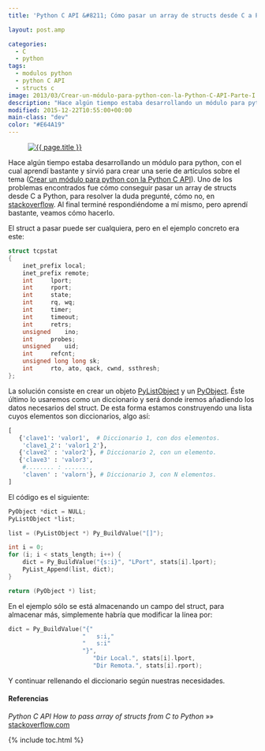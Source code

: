 ```yaml
---
title: 'Python C API &#8211; Cómo pasar un array de structs desde C a Python'

layout: post.amp

categories:
  - C
  - python
tags:
  - modulos python
  - python C API
  - structs c
image: 2013/03/Crear-un-módulo-para-python-con-la-Python-C-API-Parte-I.png
description: "Hace algún tiempo estaba desarrollando un módulo para python, con el cual aprendí bastante y sirvió para crear una serie de artículos sobre el tema (Crear un módulo para python con la Python C API). Uno de los problemas encontrados fue cómo conseguir pasar un array de structs desde C a Python, para resolver la duda pregunté, cómo no, en stackoverflow. Al final terminé respondiéndome a mí mismo, pero aprendí bastante, veamos cómo hacerlo."
modified: 2015-12-22T10:55:00+00:00
main-class: "dev"
color: "#E64A19"
---
```


<figure>
  <a href="/assets/img/2013/03/Crear-un-módulo-para-python-con-la-Python-C-API-Parte-I.png"><img src="/assets/img/2013/03/Crear-un-módulo-para-python-con-la-Python-C-API-Parte-I.png" title="{{ page.title }}" alt="{{ page.title }}" /></a>
</figure>

Hace algún tiempo estaba desarrollando un módulo para python, con el cual aprendí bastante y sirvió para crear una serie de artículos sobre el tema ([Crear un módulo para python con la Python C API][1]). Uno de los problemas encontrados fue cómo conseguir pasar un array de structs desde C a Python, para resolver la duda pregunté, cómo no, en <a href="http://stackoverflow.com/users/1612432/algui91" title="PErfil en SO" target="_blank">stackoverflow</a>. Al final terminé respondiéndome a mí mismo, pero aprendí bastante, veamos cómo hacerlo.

<!--ad-->

El struct a pasar puede ser cualquiera, pero en el ejemplo concreto era este:

```c
struct tcpstat
{
    inet_prefix local;
    inet_prefix remote;
    int     lport;
    int     rport;
    int     state;
    int     rq, wq;
    int     timer;
    int     timeout;
    int     retrs;
    unsigned    ino;
    int     probes;
    unsigned    uid;
    int     refcnt;
    unsigned long long sk;
    int     rto, ato, qack, cwnd, ssthresh;
};

```

La solución consiste en crear un objeto <a href="http://docs.python.org/3.2/c-api/list.html" title="C API doc" target="_blank">PyListObject</a> y un <a href="http://docs.python.org/3.2/c-api/structures.html#PyObject" target="_blank">PyObject</a>. Éste último lo usaremos como un diccionario y será donde iremos añadiendo los datos necesarios del struct. De esta forma estamos construyendo una lista cuyos elementos son diccionarios, algo así:

```python
[
   {'clave1': 'valor1',  # Diccionario 1, con dos elementos.
    'clave1_2': 'valor1_2'},
   {'clave2' : 'valor2'}, # Diccionario 2, con un elemento.
   {'clave3' : 'valor3',
    #........ : .......,
    'claven' : 'valorn'}, # Diccionario 3, con N elementos.
]

```

El código es el siguiente:

```c
PyObject *dict = NULL;
PyListObject *list;

list = (PyListObject *) Py_BuildValue("[]");

int i = 0;
for (i; i < stats_length; i++) {
    dict = Py_BuildValue("{s:i}", "LPort", stats[i].lport);
    PyList_Append(list, dict);
}

return (PyObject *) list;

```

En el ejemplo sólo se está almacenando un campo del struct, para almacenar más, simplemente habría que modificar la línea por:

```c
dict = Py_BuildValue("{"
                     "   s:i,"
                     "   s:i"
                     "}",
                        "Dir Local.", stats[i].lport,
                        "Dir Remota.", stats[i].rport);

```

Y continuar rellenando el diccionario según nuestras necesidades.

#### Referencias

*Python C API How to pass array of structs from C to Python* »» <a href="http://stackoverflow.com/questions/15786525/python-c-api-how-to-pass-array-of-structs-from-c-to-python/15833209#15833209" target="_blank">stackoverflow.com</a>



 [1]: https://elbauldelprogramador.com/crear-modulo-python-con-python-c-api-1/ "Crear un módulo para python con la Python C API (I) – Introducción"

{% include toc.html %}
